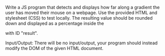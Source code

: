 Write a JS program that detects and displays how far along a gradient the user has moved their mouse on
a webpage. Use the provided HTML and stylesheet (CSS) to test locally. The resulting value should be
rounded down and displayed as a percentage inside the <div> with ID "result".
  
Input/Output:
There will be no input/output, your program should instead modify the DOM of the given HTML
document.
